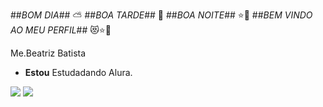 ##*BOM DIA*## ⛅
##*BOA TARDE*## 🌇
##*BOA NOITE*## ⭐🌃
##*BEM VINDO AO MEU PERFIL*## 😻⭐🌙

   Me.Beatriz Batista 
   - **Estou** Estudadando Alura.

     
![](https://media1.tenor.com/m/fo682j0fhpAAAAAC/thank-you-youre-welcome.gif)
![](https://media1.tenor.com/m/265-3bv1n-MAAAAC/cat.gif)
